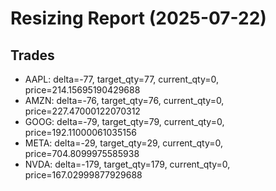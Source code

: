 # Resizing Report (2025-07-22)

## Trades

- AAPL: delta=-77, target_qty=77, current_qty=0, price=214.15695190429688
- AMZN: delta=-76, target_qty=76, current_qty=0, price=227.47000122070312
- GOOG: delta=-79, target_qty=79, current_qty=0, price=192.11000061035156
- META: delta=-29, target_qty=29, current_qty=0, price=704.8099975585938
- NVDA: delta=-179, target_qty=179, current_qty=0, price=167.02999877929688